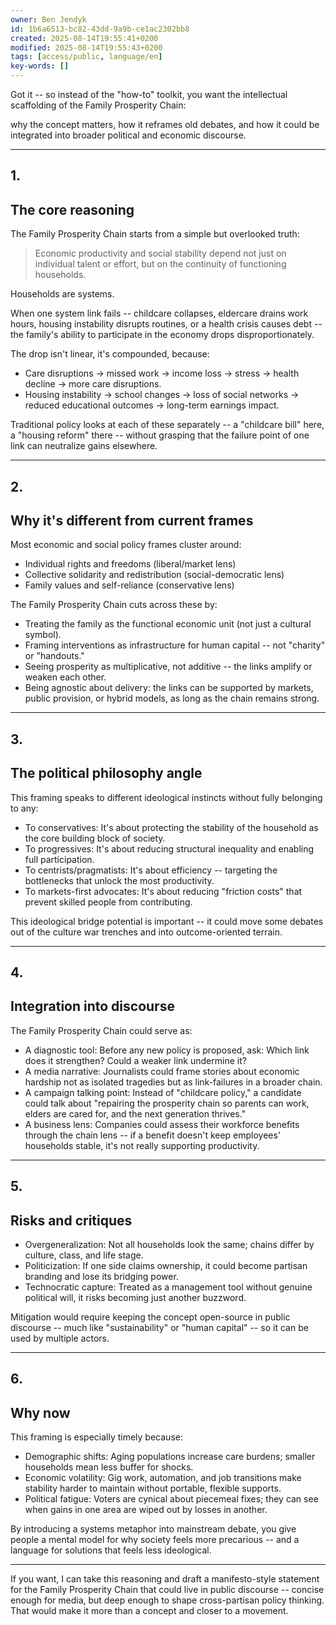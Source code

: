 ```yaml
---
owner: Ben Jendyk
id: 1b6a6513-bc82-43dd-9a9b-ce1ac2302bb8
created: 2025-08-14T19:55:41+0200
modified: 2025-08-14T19:55:43+0200
tags: [access/public, language/en]
key-words: []
---
```


Got it -- so instead of the "how-to" toolkit, you want the intellectual scaffolding of the Family Prosperity Chain:

why the concept matters, how it reframes old debates, and how it could be integrated into broader political and economic discourse.

* * *

## 1.

## The core reasoning

  

The Family Prosperity Chain starts from a simple but overlooked truth:

  

> Economic productivity and social stability depend not just on individual talent or effort, but on the continuity of functioning households.

  

Households are systems.

When one system link fails -- childcare collapses, eldercare drains work hours, housing instability disrupts routines, or a health crisis causes debt -- the family's ability to participate in the economy drops disproportionately.

The drop isn't linear, it's compounded, because:

- Care disruptions → missed work → income loss → stress → health decline → more care disruptions.
- Housing instability → school changes → loss of social networks → reduced educational outcomes → long-term earnings impact.

  

Traditional policy looks at each of these separately -- a "childcare bill" here, a "housing reform" there -- without grasping that the failure point of one link can neutralize gains elsewhere.
* * *

## 2.

## Why it's different from current frames

  

Most economic and social policy frames cluster around:

- Individual rights and freedoms (liberal/market lens)
- Collective solidarity and redistribution (social-democratic lens)
- Family values and self-reliance (conservative lens)

  

The Family Prosperity Chain cuts across these by:

- Treating the family as the functional economic unit (not just a cultural symbol).
- Framing interventions as infrastructure for human capital -- not "charity" or "handouts."
- Seeing prosperity as multiplicative, not additive -- the links amplify or weaken each other.
- Being agnostic about delivery: the links can be supported by markets, public provision, or hybrid models, as long as the chain remains strong.
* * *

## 3.

## The political philosophy angle

  

This framing speaks to different ideological instincts without fully belonging to any:

- To conservatives: It's about protecting the stability of the household as the core building block of society.
- To progressives: It's about reducing structural inequality and enabling full participation.
- To centrists/pragmatists: It's about efficiency -- targeting the bottlenecks that unlock the most productivity.
- To markets-first advocates: It's about reducing "friction costs" that prevent skilled people from contributing.

  

This ideological bridge potential is important -- it could move some debates out of the culture war trenches and into outcome-oriented terrain.
* * *

## 4.

## Integration into discourse

  

The Family Prosperity Chain could serve as:

- A diagnostic tool: Before any new policy is proposed, ask: Which link does it strengthen? Could a weaker link undermine it?
- A media narrative: Journalists could frame stories about economic hardship not as isolated tragedies but as link-failures in a broader chain.
- A campaign talking point: Instead of "childcare policy," a candidate could talk about "repairing the prosperity chain so parents can work, elders are cared for, and the next generation thrives."
- A business lens: Companies could assess their workforce benefits through the chain lens -- if a benefit doesn't keep employees' households stable, it's not really supporting productivity.
* * *

## 5.

## Risks and critiques

- Overgeneralization: Not all households look the same; chains differ by culture, class, and life stage.
- Politicization: If one side claims ownership, it could become partisan branding and lose its bridging power.
- Technocratic capture: Treated as a management tool without genuine political will, it risks becoming just another buzzword.

  

Mitigation would require keeping the concept open-source in public discourse -- much like "sustainability" or "human capital" -- so it can be used by multiple actors.
* * *

## 6.

## Why now

  

This framing is especially timely because:

- Demographic shifts: Aging populations increase care burdens; smaller households mean less buffer for shocks.
- Economic volatility: Gig work, automation, and job transitions make stability harder to maintain without portable, flexible supports.
- Political fatigue: Voters are cynical about piecemeal fixes; they can see when gains in one area are wiped out by losses in another.

  

By introducing a systems metaphor into mainstream debate, you give people a mental model for why society feels more precarious -- and a language for solutions that feels less ideological.
* * *

If you want, I can take this reasoning and draft a manifesto-style statement for the Family Prosperity Chain that could live in public discourse -- concise enough for media, but deep enough to shape cross-partisan policy thinking. That would make it more than a concept and closer to a movement.